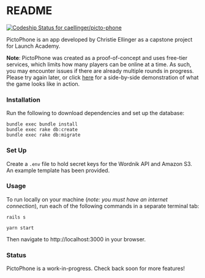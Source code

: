 # README

[![Codeship Status for caellinger/picto-phone](https://app.codeship.com/projects/c4d642b0-6be7-0138-fa1c-2a4bda735c4c/status?branch=master)](https://app.codeship.com/projects/394569)

PictoPhone is an app developed by Christie Ellinger as a capstone project for Launch Academy.

**Note**: PictoPhone was created as a proof-of-concept and uses free-tier services, which limits how many players can be online at a time. As such, you may encounter issues if there are already multiple rounds in progress. Please try again later, or click [here](https://vimeo.com/419779003) for a side-by-side demonstration of what the game looks like in action.

### Installation
Run the following to download dependencies and set up the database:
```
bundle exec bundle install
bundle exec rake db:create
bundle exec rake db:migrate
```

### Set Up
Create a `.env` file to hold secret keys for the Wordnik API and Amazon S3. An example template has been provided.

### Usage
To run locally on your machine (*note: you must have an internet connection*), run each of the following commands in a separate terminal tab:
```
rails s
```
```
yarn start
```
Then navigate to http://localhost:3000 in your browser.

### Status
PictoPhone is a work-in-progress. Check back soon for more features!
